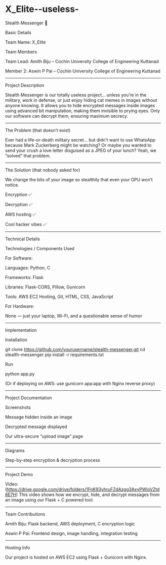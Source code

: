 # X_Elite--useless-
Stealth Messenger 🎯

Basic Details

Team Name: X_Elite

Team Members

Team Lead: Amith Biju – Cochin University College of Engineering Kuttanad

Member 2: Aswin P Pai – Cochin University College of Engineering Kuttanad



---

Project Description

Stealth Messenger is our totally useless project… unless you’re in the military, work in defense, or just enjoy hiding cat memes in images without anyone knowing.
It allows you to hide encrypted messages inside images using advanced bit manipulation, making them invisible to prying eyes. Only our software can decrypt them, ensuring maximum secrecy.


---

The Problem (that doesn’t exist)

Ever had a life-or-death military secret… but didn’t want to use WhatsApp because Mark Zuckerberg might be watching?
Or maybe you wanted to send your crush a love letter disguised as a JPEG of your lunch?
Yeah, we “solved” that problem.


---

The Solution (that nobody asked for)

We change the bits of your image so stealthily that even your GPU won’t notice.

Encryption ✅

Decryption ✅

AWS hosting ✅

Cool hacker vibes ✅



---

Technical Details

Technologies / Components Used

For Software:

Languages: Python, C

Frameworks: Flask

Libraries: Flask-CORS, Pillow, Gunicorn

Tools: AWS EC2 Hosting, Git, HTML, CSS, JavaScript


For Hardware:

None — just your laptop, Wi-Fi, and a questionable sense of humor



---

Implementation

Installation

git clone https://github.com/yourusername/stealth-messenger.git
cd stealth-messenger
pip install -r requirements.txt

Run

python app.py

(Or if deploying on AWS: use gunicorn app:app with Nginx reverse proxy)


---

Project Documentation

Screenshots

 Message hidden inside an image

 Decrypted message displayed

 Our ultra-secure “upload image” page


---

Diagrams

 Step-by-step encryption & decryption process


---

Project Demo

Video:(https://drive.google.com/drive/folders/1FnK93yhruFZdAzgg3AxyPWloVZtd8E7H)
This video shows how we encrypt, hide, and decrypt messages from an image using our Flask + C powered tool.


---

Team Contributions

Amith Biju: Flask backend, AWS deployment, C encryption logic

Aswin P Pai: Frontend design, image handling, integration testing



---

Hosting Info

Our project is hosted on AWS EC2 using Flask + Gunicorn with Nginx.

